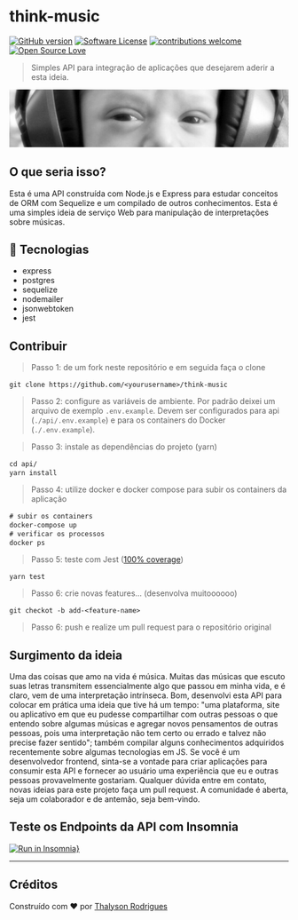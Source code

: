 # think-music

[![GitHub version](https://badge.fury.io/gh/thalysonalexr%2Fthink-music.svg)](https://badge.fury.io/gh/thalysonalexr%2Fthink-music)
[![Software License](https://img.shields.io/apm/l/vim-mode.svg)](https://github.com/thalysonalexr/think-music/blob/master/LICENSE)
[![contributions welcome](https://img.shields.io/badge/contributions-welcome-brightgreen.svg?style=flat)](https://github.com/thalysonalexr/think-music/issues)
[![Open Source Love](https://badges.frapsoft.com/os/v2/open-source.svg?v=103)](https://github.com/thalysonalexr)

> Simples API para integração de aplicações que desejarem aderir a esta ideia.

<p align="center">
  <a href="https://github.com/thalysonrodrigues/think-music">
    <img src="./docs/logo.jpg" alt="logo" title="Think Music API">
  </a>
</p>

## O que seria isso?

Esta é uma API construída com Node.js e Express para estudar conceitos de ORM com Sequelize e um compilado de outros conhecimentos. Esta é uma simples ideia de serviço Web para manipulação de interpretações sobre músicas.

## :rocket: Tecnologias

- express
- postgres
- sequelize
- nodemailer
- jsonwebtoken
- jest

## Contribuir

> Passo 1: de um fork neste repositório e em seguida faça o clone

```
git clone https://github.com/<yourusername>/think-music
```

> Passo 2: configure as variáveis de ambiente. Por padrão deixei um arquivo de exemplo `.env.example`. Devem ser configurados para api (`./api/.env.example`) e para os containers do Docker (`./.env.example`).

> Passo 3: instale as dependências do projeto (yarn)

```
cd api/
yarn install
```

> Passo 4: utilize docker e docker compose para subir os containers da aplicação

```
# subir os containers
docker-compose up
# verificar os processos
docker ps
```

> Passo 5: teste com Jest ([100% coverage](https://github.com/thalysonalexr/think-music/blob/master/docs/coverage.png))

```
yarn test
```

> Passo 6: crie novas features... (desenvolva muitoooooo)

```
git checkot -b add-<feature-name>
```

> Passo 6: push e realize um pull request para o repositório original

## Surgimento da ideia

Uma das coisas que amo na vida é música. Muitas das músicas que escuto suas letras transmitem essencialmente algo que passou em minha vida, e é claro, vem de uma interpretação intrínseca. Bom, desenvolvi esta API para colocar em prática uma ideia que tive há um tempo: "uma plataforma, site ou aplicativo em que eu pudesse compartilhar com outras pessoas o que entendo sobre algumas músicas e agregar novos pensamentos de outras pessoas, pois uma interpretação não tem certo ou errado e talvez não precise fazer sentido"; também compilar alguns conhecimentos adquiridos recentemente sobre algumas tecnologias em JS. Se você é um desenvolvedor frontend, sinta-se a vontade para criar aplicações para consumir esta API e fornecer ao usuário uma experiência que eu e outras pessoas provavelmente gostariam. Qualquer dúvida entre em contato, novas ideias para este projeto faça um pull request. A comunidade é aberta, seja um colaborador e de antemão, seja bem-vindo.

## Teste os Endpoints da API com Insomnia

[![Run in Insomnia}](https://insomnia.rest/images/run.svg)](https://insomnia.rest/run/?label=Think%20Music%20API&uri=https%3A%2F%2Fraw.githubusercontent.com%2Fthalysonalexr%2Fthink-music%2Fmaster%2Fdocs%2FInsomnia_2020-03-26.json)

---

## Créditos

Construído com ♥ por [Thalyson Rodrigues](https://www.linkedin.com/in/thalysonrodrigues/)

